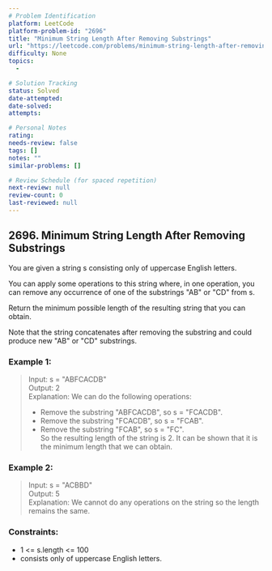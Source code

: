 ```yaml
---
# Problem Identification
platform: LeetCode
platform-problem-id: "2696"
title: "Minimum String Length After Removing Substrings"
url: "https://leetcode.com/problems/minimum-string-length-after-removing-substrings/"
difficulty: None
topics:
  -

# Solution Tracking
status: Solved
date-attempted:
date-solved:
attempts:

# Personal Notes
rating:
needs-review: false
tags: []
notes: ""
similar-problems: []

# Review Schedule (for spaced repetition)
next-review: null
review-count: 0
last-reviewed: null
---
```


## 2696. Minimum String Length After Removing Substrings

You are given a string s consisting only of uppercase English letters.

You can apply some operations to this string where, in one operation, you can remove any occurrence of one of the substrings "AB" or "CD" from s.

Return the minimum possible length of the resulting string that you can obtain.

Note that the string concatenates after removing the substring and could produce new "AB" or "CD" substrings.

### Example 1:

> Input: s = "ABFCACDB"</br>
> Output: 2</br>
> Explanation: We can do the following operations:
>
> - Remove the substring "ABFCACDB", so s = "FCACDB".
> - Remove the substring "FCACDB", so s = "FCAB".
> - Remove the substring "FCAB", so s = "FC".</br>
>   So the resulting length of the string is 2.
>   It can be shown that it is the minimum length that we can obtain.

### Example 2:

> Input: s = "ACBBD"</br>
> Output: 5</br>
> Explanation: We cannot do any operations on the string so the length remains the same.

### Constraints:

- 1 <= s.length <= 100
- consists only of uppercase English letters.
